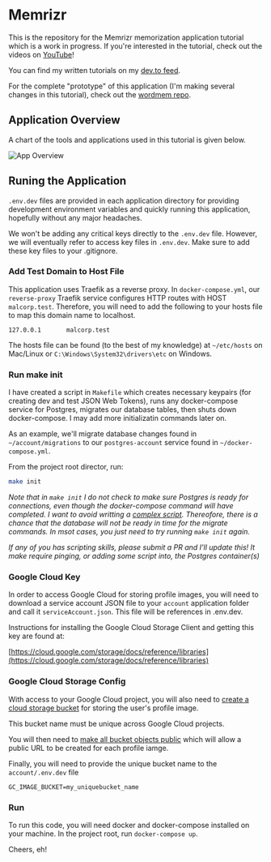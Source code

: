 # Memrizr

This is the repository for the Memrizr memorization application tutorial which is a work in progress. If you're interested in the tutorial, check out the videos on [YouTube](https://www.youtube.com/playlist?list=PLnrGn4P6C4P6yasdEJnEUhueTjCGXGuFe)!

You can find my written tutorials on my [dev.to feed](https://dev.to/jacobsngoodwin).

For the complete "prototype" of this application (I'm making several changes in this tutorial), check out the [wordmem repo](https://github.com/JacobSNGoodwin/wordmem).

## Application Overview

A chart of the tools and applications used in this tutorial is given below.

![App Overview](./application_overview.png)

## Runing the Application

`.env.dev` files are provided in each application directory for providing development environment variables and quickly running this application, hopefully without any major headaches. 

We won't be adding any critical keys directly to the `.env.dev` file. However, we will eventually refer to access key files in `.env.dev`. Make sure to add these key files to your .gitignore.

### Add Test Domain to Host File

This application uses Traefik as a reverse proxy. In `docker-compose.yml`, our `reverse-proxy` Traefik service configures HTTP routes with HOST `malcorp.test`. Therefore, you will need to add the following to your hosts file to map this domain name to localhost.

`127.0.0.1       malcorp.test`

The hosts file can be found (to the best of my knowledge) at `~/etc/hosts` on Mac/Linux or `C:\Windows\System32\drivers\etc` on Windows. 

### Run make init

I have created a script in `Makefile` which creates necessary keypairs (for creating dev and test JSON Web Tokens), runs any docker-compose service for Postgres, migrates our database tables, then shuts down docker-compose. I may add more initializatin commands later on.

As an example, we'll migrate database changes found in `~/account/migrations` to our `postgres-account` service found in `~/docker-compose.yml`.

From the project root director, run:

```bash
make init
```

*Note that in `make init` I do not check to make sure Postgres is ready for connections, even though the docker-compose command will have completed. I want to avoid writting a [complex script](https://stackoverflow.com/questions/57514720/bash-script-command-to-wait-until-docker-compose-process-has-finished-before-mov). Thereofore, there is a chance that the database will not be ready in time for the migrate commands. In msot cases, you just need to try running `make init` again.* 

*If any of you has scripting skills, please submit a PR and I'll update this! It make require pinging, or adding some script into, the Postgres container(s)*

### Google Cloud Key

In order to access Google Cloud for storing profile images, you will need to download a service account JSON file to your `account` application folder and call it `serviceAccount.json`. This file will be references in .env.dev.

Instructions for installing the Google Cloud Storage Client and getting this key are found at:

[https://cloud.google.com/storage/docs/reference/libraries](https://cloud.google.com/storage/docs/reference/libraries)

### Google Cloud Storage Config

With access to your Google Cloud project, you will also need to [create a cloud storage bucket](https://cloud.google.com/storage/docs/creating-buckets) for storing the user's profile image. 

This bucket name must be unique across Google Cloud projects. 

You will then need to [make all bucket objects public](https://cloud.google.com/storage/docs/access-control/making-data-public#buckets) which will allow a public URL to be created for each profile iamge. 

Finally, you will need to provide the unique bucket name to the `account/.env.dev` file 

`GC_IMAGE_BUCKET=my_uniquebucket_name`

### Run

To run this code, you will need docker and docker-compose installed on your machine. In the project root, run `docker-compose up`.


Cheers, eh!
